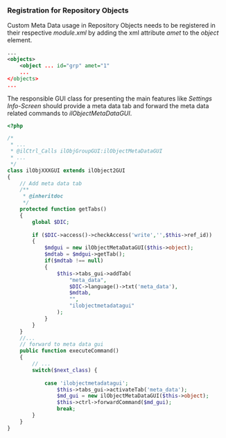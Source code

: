 ### Registration for Repository Objects
Custom Meta Data usage in Repository Objects needs to be registered
in their respective *module.xml* by adding the xml attribute *amet* to the 
*object* element.
```xml
...
<objects>
    <object ... id="grp" amet="1"
    ...
</objects>
...
```

The responsible GUI class for presenting the main features like *Settings* 
*Info-Screen* should provide a meta data tab and forward the meta data related 
commands to *ilObjectMetaDataGUI*.


```php
<?php

/*
 * ...
 * @ilCtrl_Calls ilObjGroupGUI:ilObjectMetaDataGUI
 * ...
 */
class ilObjXXXGUI extends ilObject2GUI 
{
	// Add meta data tab
	/**
	 * @inheritdoc
	 */
	protected function getTabs() 
	{
		global $DIC;
		
		if ($DIC->access()->checkAccess('write','',$this->ref_id))
		{
			$mdgui = new ilObjectMetaDataGUI($this->object);
			$mdtab = $mdgui->getTab();
			if($mdtab !== null)
			{
				$this->tabs_gui->addTab(
					"meta_data",
					$DIC->language()->txt('meta_data'),
					$mdtab,
					"",
					"ilobjectmetadatagui"
				);
			}
		}
	}
	//...
	// forward to meta data gui
	public function executeCommand() 
	{
		// ...
		switch($next_class) {
			
			case 'ilobjectmetadatagui';
				$this->tabs_gui->activateTab('meta_data');
				$md_gui = new ilObjectMetaDataGUI($this->object);	
				$this->ctrl->forwardCommand($md_gui);
				break;
		}
	}
}

```

	

    

   


